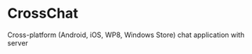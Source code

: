 CrossChat
=========

Cross-platform (Android, iOS, WP8, Windows Store) chat application with server
